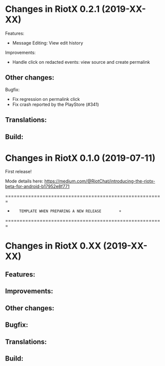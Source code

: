 Changes in RiotX 0.2.1 (2019-XX-XX)
===================================================

Features:
 - Message Editing: View edit history

Improvements:
 - Handle click on redacted events: view source and create permalink

Other changes:
 -

Bugfix:
 - Fix regression on permalink click
 - Fix crash reported by the PlayStore (#341)

Translations:
 -

Build:
 -



Changes in RiotX 0.1.0 (2019-07-11)
===================================================

First release!

Mode details here: https://medium.com/@RiotChat/introducing-the-riotx-beta-for-android-b17952e8f771


=======================================================
+        TEMPLATE WHEN PREPARING A NEW RELEASE        +
=======================================================


Changes in RiotX 0.XX (2019-XX-XX)
===================================================

Features:
 -

Improvements:
 -

Other changes:
 -

Bugfix:
 -

Translations:
 -

Build:
 -

